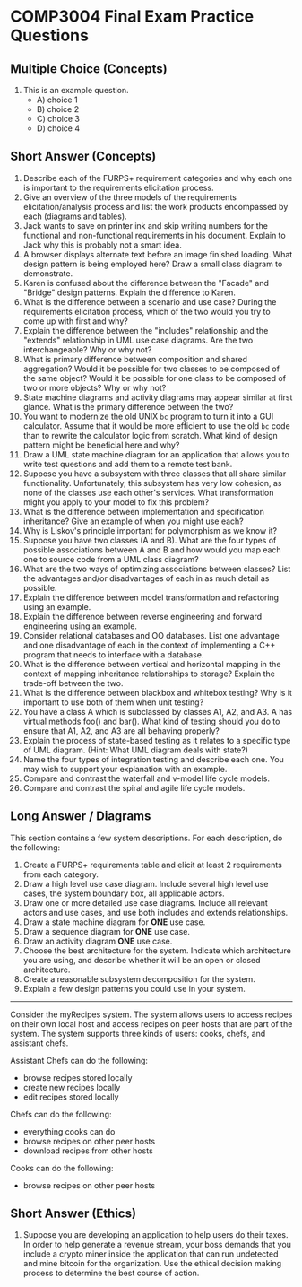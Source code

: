 # COMP3004 Final Exam Practice Questions

## Multiple Choice (Concepts)

1. This is an example question.
    - A) choice 1
    - B) choice 2
    - C) choice 3
    - D) choice 4








## Short Answer (Concepts)

1. Describe each of the FURPS+ requirement categories and why each one is important to the requirements elicitation process.
1. Give an overview of the three models of the requirements elicitation/analysis process and list the work products encompassed by each (diagrams and tables).
1. Jack wants to save on printer ink and skip writing numbers for the functional and non-functional requirements in his document. Explain to Jack why this is probably not a smart idea.
1. A browser displays alternate text before an image finished loading. What design pattern is being employed here? Draw a small class diagram to demonstrate.
1. Karen is confused about the difference between the "Facade" and "Bridge" design patterns. Explain the difference to Karen.
1. What is the difference between a scenario and use case? During the requirements elicitation process, which of the two would you try to come up with first and why?
1. Explain the difference between the "includes" relationship and the "extends" relationship in UML use case diagrams. Are the two interchangeable? Why or why not?
1. What is primary difference between composition and shared aggregation? Would it be possible for two classes to be composed of the same object? Would it be possible for one class to be composed of two or more objects? Why or why not?
1. State machine diagrams and activity diagrams may appear similar at first glance. What is the primary difference between the two?
1. You want to modernize the old UNIX `bc` program to turn it into a GUI calculator. Assume that it would be more efficient to use the old `bc` code than to rewrite the calculator logic from scratch. What kind of design pattern might be beneficial here and why?
1. Draw a UML state machine diagram for an application that allows you to write test questions and add them to a remote test bank.
1. Suppose you have a subsystem with three classes that all share similar functionality. Unfortunately, this subsystem has very low cohesion, as none of the classes use each other's services. What transformation might you apply to your model to fix this problem?
1. What is the difference between implementation and specification inheritance? Give an example of when you might use each?
1. Why is Liskov's principle important for polymorphism as we know it?
1. Suppose you have two classes (A and B). What are the four types of possible associations between A and B and how would you map each one to source code from a UML class diagram?
1. What are the two ways of optimizing associations between classes? List the advantages and/or disadvantages of each in as much detail as possible.
1. Explain the difference between model transformation and refactoring using an example.
1. Explain the difference between reverse engineering and forward engineering using an example.
1. Consider relational databases and OO databases. List one advantage and one disadvantage of each in the context of implementing a C++ program that needs to interface with a database.
1. What is the difference between vertical and horizontal mapping in the context of mapping inheritance relationships to storage? Explain the trade-off between the two.
1. What is the difference between blackbox and whitebox testing? Why is it important to use both of them when unit testing?
1. You have a class A which is subclassed by classes A1, A2, and A3. A has virtual methods foo() and bar(). What kind of testing should you do to ensure that A1, A2, and A3 are all behaving properly?
1. Explain the process of state-based testing as it relates to a specific type of UML diagram. (Hint: What UML diagram deals with state?)
1. Name the four types of integration testing and describe each one. You may wish to support your explanation with an example.
1. Compare and contrast the waterfall and v-model life cycle models.
1. Compare and contrast the spiral and agile life cycle models.








## Long Answer / Diagrams

This section contains a few system descriptions. For each description, do the following:

1. Create a FURPS+ requirements table and elicit at least 2 requirements from each category.
1. Draw a high level use case diagram. Include several high level use cases, the system boundary box, all applicable actors.
1. Draw one or more detailed use case diagrams. Include all relevant actors and use cases, and use both includes and extends relationships.
1. Draw a state machine diagram for **ONE** use case.
1. Draw a sequence diagram for **ONE** use case.
1. Draw an activity diagram **ONE** use case.
1. Choose the best architecture for the system. Indicate which architecture you are using, and describe whether it will be an open or closed architecture.
1. Create a reasonable subsystem decomposition for the system.
1. Explain a few design patterns you could use in your system.

---

Consider the myRecipes system. The system allows users to access recipes on their own local host and access recipes on peer hosts that are part of the system. The system supports three kinds of users: cooks, chefs, and assistant chefs.

Assistant Chefs can do the following:

- browse recipes stored locally
- create new recipes locally
- edit recipes stored locally

Chefs can do the following:

- everything cooks can do
- browse recipes on other peer hosts
- download recipes from other hosts

Cooks can do the following:

- browse recipes on other peer hosts









## Short Answer (Ethics)

1. Suppose you are developing an application to help users do their taxes. In order to help generate a revenue stream, your boss demands that you include a crypto miner inside the application that can run undetected and mine bitcoin for the organization. Use the ethical decision making process to determine the best course of action.
